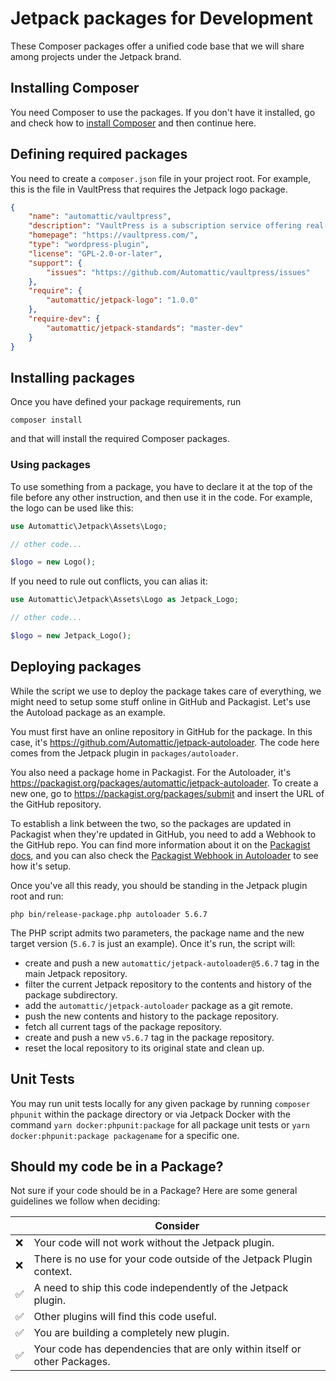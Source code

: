 # Jetpack packages for Development

These Composer packages offer a unified code base that we will share among projects under the Jetpack brand.

## Installing Composer

You need Composer to use the packages. If you don't have it installed, go and check how to [install Composer](https://github.com/Automattic/jetpack/blob/master/docs/development-environment.md#installing-composer) and then continue here.

## Defining required packages

You need to create a `composer.json` file in your project root. For example, this is the file in VaultPress that requires the Jetpack logo package.

```json
{
    "name": "automattic/vaultpress",
    "description": "VaultPress is a subscription service offering real-time backup, automated security scanning, and support from WordPress experts.",
    "homepage": "https://vaultpress.com/",
    "type": "wordpress-plugin",
    "license": "GPL-2.0-or-later",
    "support": {
    	"issues": "https://github.com/Automattic/vaultpress/issues"
    },
    "require": {
        "automattic/jetpack-logo": "1.0.0"
    },
    "require-dev": {
        "automattic/jetpack-standards": "master-dev"
    }
}
```

## Installing packages

Once you have defined your package requirements, run

```
composer install
```

and that will install the required Composer packages.

### Using packages

To use something from a package, you have to declare it at the top of the file before any other instruction, and then use it in the code. For example, the logo can be used like this:

```php
use Automattic\Jetpack\Assets\Logo;

// other code...

$logo = new Logo();
```

If you need to rule out conflicts, you can alias it:

```php
use Automattic\Jetpack\Assets\Logo as Jetpack_Logo;

// other code...

$logo = new Jetpack_Logo();
```

## Deploying packages

While the script we use to deploy the package takes care of everything, we might need to setup some stuff online in GitHub and Packagist. Let's use the Autoload package as an example. 

You must first have an online repository in GitHub for the package. In this case, it's https://github.com/Automattic/jetpack-autoloader. The code here comes from the Jetpack plugin in `packages/autoloader`.

You also need a package home in Packagist. For the Autoloader, it's https://packagist.org/packages/automattic/jetpack-autoloader. To create a new one, go to https://packagist.org/packages/submit and insert the URL of the GitHub repository.

To establish a link between the two, so the packages are updated in Packagist when they're updated in GitHub, you need to add a Webhook to the GitHub repo. You can find more information about it on the [Packagist docs](https://packagist.org/about#how-to-update-packages), and you can also check the [Packagist Webhook in Autoloader](https://github.com/Automattic/jetpack-autoloader/settings/hooks) to see how it's setup.

Once you've all this ready, you should be standing in the Jetpack plugin root and run:

```
php bin/release-package.php autoloader 5.6.7 
```

The PHP script admits two parameters, the package name and the new target version (`5.6.7` is just an example). Once it's run, the script will:

- create and push a new `automattic/jetpack-autoloader@5.6.7` tag in the main Jetpack repository.
- filter the current Jetpack repository to the contents and history of the package subdirectory.
- add the `automattic/jetpack-autoloader` package as a git remote.
- push the new contents and history to the package repository.
- fetch all current tags of the package repository.
- create and push a new `v5.6.7` tag in the package repository.
- reset the local repository to its original state and clean up.

## Unit Tests
You may run unit tests locally for any given package by running `composer phpunit` within the package directory or
via Jetpack Docker with the command `yarn docker:phpunit:package` for all package unit tests or 
`yarn docker:phpunit:package packagename` for a specific one. 

## Should my code be in a Package? 

Not sure if your code should be in a Package? Here are some general guidelines we follow when deciding: 

|   | Consider |
|---|---|
| ❌ | Your code will not work without the Jetpack plugin. |
| ❌ | There is no use for your code outside of the Jetpack Plugin context. |
| ✅ | A need to ship this code independently of the Jetpack plugin. |
| ✅ | Other plugins will find this code useful. |
| ✅ | You are building a completely new plugin. |
| ✅ | Your code has dependencies that are only within itself or other Packages. |
